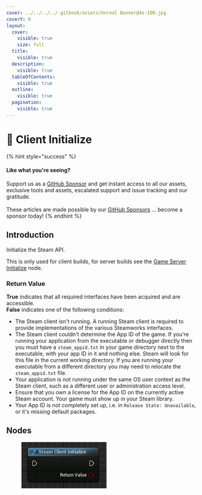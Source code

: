 ```yaml
---
cover: ../../../../.gitbook/assets/Unreal Banner@4x-100.jpg
coverY: 0
layout:
  cover:
    visible: true
    size: full
  title:
    visible: true
  description:
    visible: true
  tableOfContents:
    visible: true
  outline:
    visible: true
  pagination:
    visible: true
---
```


# 🔵 Client Initialize

{% hint style="success" %}
#### Like what you're seeing?

Support us as a [GitHub Sponsor](../../../../become-a-sponsor/) and get instant access to all our assets, exclusive tools and assets, escalated support and issue tracking and our gratitude.\
\
These articles are made possible by our [GitHub Sponsors](../../../../become-a-sponsor/) ... become a sponsor today!
{% endhint %}

## Introduction

Initialize the Steam API.

This is only used for client builds, for server builds see the [Game Server Initialize](../game-server/initialize.md) node.

### Return Value

**True** indicates that all required interfaces have been acquired and are accessible.\
**False** indicates one of the following conditions:

* The Steam client isn't running. A running Steam client is required to provide implementations of the various Steamworks interfaces.
* The Steam client couldn't determine the App ID of the game. If you're running your application from the executable or debugger directly then you must have a `steam_appid.txt` in your game directory next to the executable, with your app ID in it and nothing else. Steam will look for this file in the current working directory. If you are running your executable from a different directory you may need to relocate the `steam_appid.txt` file.
* Your application is not running under the same OS user context as the Steam client, such as a different user or administration access level.
* Ensure that you own a license for the App ID on the currently active Steam account. Your game must show up in your Steam library.
* Your App ID is not completely set up, i.e. in `Release State: Unavailable`, or it's missing default packages.

## Nodes

<figure><img src="../../../../.gitbook/assets/image (201).png" alt=""><figcaption></figcaption></figure>
